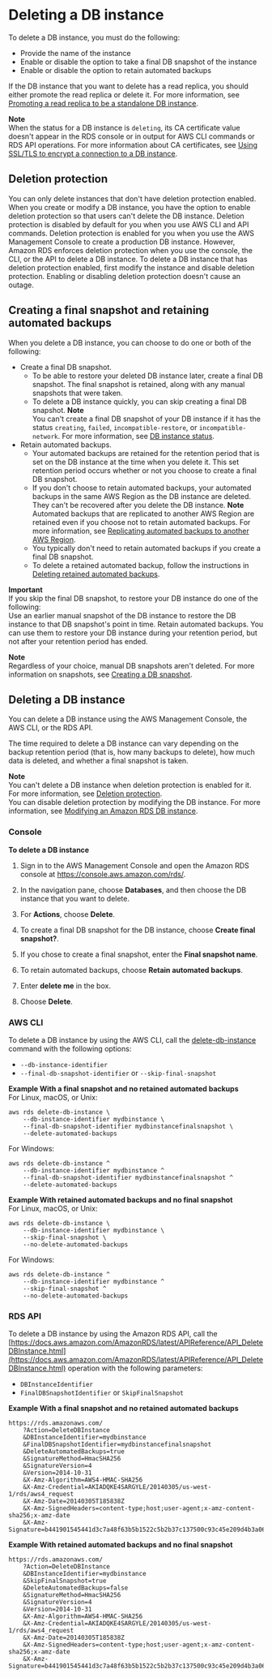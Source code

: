 # Deleting a DB instance<a name="USER_DeleteInstance"></a>

To delete a DB instance, you must do the following:
+ Provide the name of the instance
+ Enable or disable the option to take a final DB snapshot of the instance
+ Enable or disable the option to retain automated backups

If the DB instance that you want to delete has a read replica, you should either promote the read replica or delete it\. For more information, see [Promoting a read replica to be a standalone DB instance](USER_ReadRepl.md#USER_ReadRepl.Promote)\. 

**Note**  
When the status for a DB instance is `deleting`, its CA certificate value doesn't appear in the RDS console or in output for AWS CLI commands or RDS API operations\. For more information about CA certificates, see [Using SSL/TLS to encrypt a connection to a DB instance](UsingWithRDS.SSL.md)\.

## Deletion protection<a name="USER_DeleteInstance.DeletionProtection"></a>

You can only delete instances that don't have deletion protection enabled\. When you create or modify a DB instance, you have the option to enable deletion protection so that users can't delete the DB instance\. Deletion protection is disabled by default for you when you use AWS CLI and API commands\. Deletion protection is enabled for you when you use the AWS Management Console to create a production DB instance\. However, Amazon RDS enforces deletion protection when you use the console, the CLI, or the API to delete a DB instance\. To delete a DB instance that has deletion protection enabled, first modify the instance and disable deletion protection\. Enabling or disabling deletion protection doesn't cause an outage\.

## Creating a final snapshot and retaining automated backups<a name="USER_DeleteInstance.Snapshot"></a>

When you delete a DB instance, you can choose to do one or both of the following:
+ Create a final DB snapshot\.
  + To be able to restore your deleted DB instance later, create a final DB snapshot\. The final snapshot is retained, along with any manual snapshots that were taken\.
  + To delete a DB instance quickly, you can skip creating a final DB snapshot\.
**Note**  
You can't create a final DB snapshot of your DB instance if it has the status `creating`, `failed`, `incompatible-restore`, or `incompatible-network`\. For more information, see [DB instance status](Overview.DBInstance.Status.md)\.
+ Retain automated backups\.
  + Your automated backups are retained for the retention period that is set on the DB instance at the time when you delete it\. This set retention period occurs whether or not you choose to create a final DB snapshot\.
  + If you don't choose to retain automated backups, your automated backups in the same AWS Region as the DB instance are deleted\. They can't be recovered after you delete the DB instance\.
**Note**  
Automated backups that are replicated to another AWS Region are retained even if you choose not to retain automated backups\. For more information, see [Replicating automated backups to another AWS Region](USER_ReplicateBackups.md)\.
  + You typically don't need to retain automated backups if you create a final DB snapshot\.
  + To delete a retained automated backup, follow the instructions in [Deleting retained automated backups](USER_WorkingWithAutomatedBackups.md#USER_WorkingWithAutomatedBackups-Deleting)\.

**Important**  
If you skip the final DB snapshot, to restore your DB instance do one of the following:  
Use an earlier manual snapshot of the DB instance to restore the DB instance to that DB snapshot's point in time\.
Retain automated backups\. You can use them to restore your DB instance during your retention period, but not after your retention period has ended\.

**Note**  
Regardless of your choice, manual DB snapshots aren't deleted\. For more information on snapshots, see [Creating a DB snapshot](USER_CreateSnapshot.md)\.

## Deleting a DB instance<a name="USER_DeleteInstance.Deleting"></a>

You can delete a DB instance using the AWS Management Console, the AWS CLI, or the RDS API\.

The time required to delete a DB instance can vary depending on the backup retention period \(that is, how many backups to delete\), how much data is deleted, and whether a final snapshot is taken\.

**Note**  
You can't delete a DB instance when deletion protection is enabled for it\. For more information, see [Deletion protection](#USER_DeleteInstance.DeletionProtection)\.  
You can disable deletion protection by modifying the DB instance\. For more information, see [Modifying an Amazon RDS DB instance](Overview.DBInstance.Modifying.md)\.

### Console<a name="USER_DeleteInstance.CON"></a>

**To delete a DB instance**

1. Sign in to the AWS Management Console and open the Amazon RDS console at [https://console\.aws\.amazon\.com/rds/](https://console.aws.amazon.com/rds/)\.

1. In the navigation pane, choose **Databases**, and then choose the DB instance that you want to delete\.

1. For **Actions**, choose **Delete**\.

1. To create a final DB snapshot for the DB instance, choose **Create final snapshot?**\.

1. If you chose to create a final snapshot, enter the **Final snapshot name**\.

1. To retain automated backups, choose **Retain automated backups**\.

1. Enter **delete me** in the box\.

1. Choose **Delete**\.

### AWS CLI<a name="USER_DeleteInstance.CLI"></a>

To delete a DB instance by using the AWS CLI, call the [delete\-db\-instance](https://docs.aws.amazon.com/cli/latest/reference/rds/delete-db-instance.html) command with the following options:
+ `--db-instance-identifier`
+ `--final-db-snapshot-identifier` or `--skip-final-snapshot`

**Example With a final snapshot and no retained automated backups**  
For Linux, macOS, or Unix:  

```
aws rds delete-db-instance \
    --db-instance-identifier mydbinstance \
    --final-db-snapshot-identifier mydbinstancefinalsnapshot \
    --delete-automated-backups
```
For Windows:  

```
aws rds delete-db-instance ^
    --db-instance-identifier mydbinstance ^
    --final-db-snapshot-identifier mydbinstancefinalsnapshot ^
    --delete-automated-backups
```

**Example With retained automated backups and no final snapshot**  
For Linux, macOS, or Unix:  

```
aws rds delete-db-instance \
    --db-instance-identifier mydbinstance \
    --skip-final-snapshot \
    --no-delete-automated-backups
```
For Windows:  

```
aws rds delete-db-instance ^
    --db-instance-identifier mydbinstance ^
    --skip-final-snapshot ^
    --no-delete-automated-backups
```

### RDS API<a name="USER_DeleteInstance.API"></a>

To delete a DB instance by using the Amazon RDS API, call the [https://docs.aws.amazon.com/AmazonRDS/latest/APIReference/API_DeleteDBInstance.html](https://docs.aws.amazon.com/AmazonRDS/latest/APIReference/API_DeleteDBInstance.html) operation with the following parameters:
+ `DBInstanceIdentifier`
+ `FinalDBSnapshotIdentifier` or `SkipFinalSnapshot`

**Example With a final snapshot and no retained automated backups**  

```
https://rds.amazonaws.com/ 
    ?Action=DeleteDBInstance
    &DBInstanceIdentifier=mydbinstance
    &FinalDBSnapshotIdentifier=mydbinstancefinalsnapshot
    &DeleteAutomatedBackups=true
    &SignatureMethod=HmacSHA256
    &SignatureVersion=4
    &Version=2014-10-31
    &X-Amz-Algorithm=AWS4-HMAC-SHA256
    &X-Amz-Credential=AKIADQKE4SARGYLE/20140305/us-west-1/rds/aws4_request
    &X-Amz-Date=20140305T185838Z
    &X-Amz-SignedHeaders=content-type;host;user-agent;x-amz-content-sha256;x-amz-date
    &X-Amz-Signature=b441901545441d3c7a48f63b5b1522c5b2b37c137500c93c45e209d4b3a064a3
```

**Example With retained automated backups and no final snapshot**  

```
https://rds.amazonaws.com/
    ?Action=DeleteDBInstance
    &DBInstanceIdentifier=mydbinstance
    &SkipFinalSnapshot=true
    &DeleteAutomatedBackups=false
    &SignatureMethod=HmacSHA256
    &SignatureVersion=4
    &Version=2014-10-31
    &X-Amz-Algorithm=AWS4-HMAC-SHA256
    &X-Amz-Credential=AKIADQKE4SARGYLE/20140305/us-west-1/rds/aws4_request
    &X-Amz-Date=20140305T185838Z
    &X-Amz-SignedHeaders=content-type;host;user-agent;x-amz-content-sha256;x-amz-date
    &X-Amz-Signature=b441901545441d3c7a48f63b5b1522c5b2b37c137500c93c45e209d4b3a064a3
```